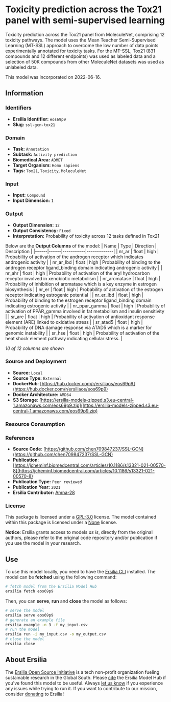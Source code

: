 # Toxicity prediction across the Tox21 panel with semi-supervised learning

Toxicity prediction across the Tox21 panel from MoleculeNet, comprising 12 toxicity pathways. The model uses the Mean Teacher Semi-Supervised Learning (MT-SSL) approach to overcome the low number of data points experimentally annotated for toxicity tasks. For the MT-SSL, Tox21 (831 compounds and 12 different endpoints) was used as labeled data and a selection of 50K compounds from other MoleculeNet datasets was used as unlabeled data.

This model was incorporated on 2022-06-16.

## Information
### Identifiers
- **Ersilia Identifier:** `eos69p9`
- **Slug:** `ssl-gcn-tox21`

### Domain
- **Task:** `Annotation`
- **Subtask:** `Activity prediction`
- **Biomedical Area:** `ADMET`
- **Target Organism:** `Homo sapiens`
- **Tags:** `Tox21`, `Toxicity`, `MoleculeNet`

### Input
- **Input:** `Compound`
- **Input Dimension:** `1`

### Output
- **Output Dimension:** `12`
- **Output Consistency:** `Fixed`
- **Interpretation:** Probability of toxicity across 12 tasks defined in Tox21

Below are the **Output Columns** of the model:
| Name | Type | Direction | Description |
|------|------|-----------|-------------|
| nr_ar | float | high | Probability of activation of the androgen receptor which indicates androgenic activity |
| nr_ar_lbd | float | high | Probability of binding to the androgen receptor ligand_binding domain indicating androgenic activity |
| nr_ahr | float | high | Probability of activation of the aryl hydrocarbon receptor involved in xenobiotic metabolism |
| nr_aromatase | float | high | Probability of inhibition of aromatase which is a key enzyme in estrogen biosynthesis |
| nr_er | float | high | Probability of activation of the estrogen receptor indicating estrogenic potential |
| nr_er_lbd | float | high | Probability of binding to the estrogen receptor ligand_binding domain indicating estrogenic activity |
| nr_ppar_gamma | float | high | Probability of activation of PPAR_gamma involved in fat metabolism and insulin sensitivity |
| sr_are | float | high | Probability of activation of antioxidant response element (ARE) linked to oxidative stress |
| sr_atad5 | float | high | Probability of DNA damage response via ATAD5 which is a marker for genomic instability |
| sr_hse | float | high | Probability of activation of the heat shock element pathway indicating cellular stress. |

_10 of 12 columns are shown_
### Source and Deployment
- **Source:** `Local`
- **Source Type:** `External`
- **DockerHub**: [https://hub.docker.com/r/ersiliaos/eos69p9](https://hub.docker.com/r/ersiliaos/eos69p9)
- **Docker Architecture:** `AMD64`
- **S3 Storage**: [https://ersilia-models-zipped.s3.eu-central-1.amazonaws.com/eos69p9.zip](https://ersilia-models-zipped.s3.eu-central-1.amazonaws.com/eos69p9.zip)

### Resource Consumption


### References
- **Source Code**: [https://github.com/chen709847237/SSL-GCN](https://github.com/chen709847237/SSL-GCN)
- **Publication**: [https://jcheminf.biomedcentral.com/articles/10.1186/s13321-021-00570-8](https://jcheminf.biomedcentral.com/articles/10.1186/s13321-021-00570-8)
- **Publication Type:** `Peer reviewed`
- **Publication Year:** `2021`
- **Ersilia Contributor:** [Amna-28](https://github.com/Amna-28)

### License
This package is licensed under a [GPL-3.0](https://github.com/ersilia-os/ersilia/blob/master/LICENSE) license. The model contained within this package is licensed under a [None](LICENSE) license.

**Notice**: Ersilia grants access to models _as is_, directly from the original authors, please refer to the original code repository and/or publication if you use the model in your research.


## Use
To use this model locally, you need to have the [Ersilia CLI](https://github.com/ersilia-os/ersilia) installed.
The model can be **fetched** using the following command:
```bash
# fetch model from the Ersilia Model Hub
ersilia fetch eos69p9
```
Then, you can **serve**, **run** and **close** the model as follows:
```bash
# serve the model
ersilia serve eos69p9
# generate an example file
ersilia example -n 3 -f my_input.csv
# run the model
ersilia run -i my_input.csv -o my_output.csv
# close the model
ersilia close
```

## About Ersilia
The [Ersilia Open Source Initiative](https://ersilia.io) is a tech non-profit organization fueling sustainable research in the Global South.
Please [cite](https://github.com/ersilia-os/ersilia/blob/master/CITATION.cff) the Ersilia Model Hub if you've found this model to be useful. Always [let us know](https://github.com/ersilia-os/ersilia/issues) if you experience any issues while trying to run it.
If you want to contribute to our mission, consider [donating](https://www.ersilia.io/donate) to Ersilia!
